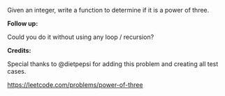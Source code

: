 Given an integer, write a function to determine if it is a power of three.

**Follow up:**

Could you do it without using any loop / recursion?

**Credits:**

Special thanks to @dietpepsi for adding this problem and creating all test cases.

https://leetcode.com/problems/power-of-three